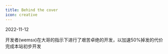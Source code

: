 ```yaml
---
title: Behind the cover
icon: creative
---
```


2022-11-12

开发者(wemsx)在大哥的指示下进行了艰苦卓绝的开发，以加速50%掉发的代价完成本站初步开发
